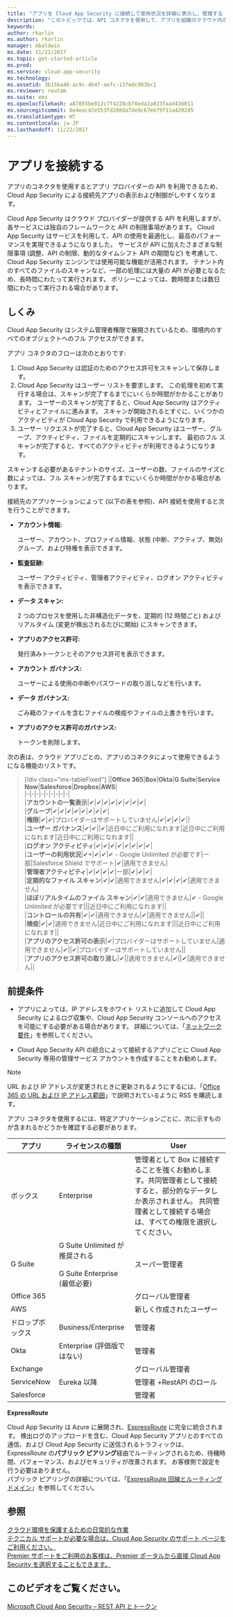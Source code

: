 ```yaml
---
title: "アプリを Cloud App Security に接続して使用状況を詳細に表示し、管理する | Microsoft Docs"
description: "このトピックでは、API コネクタを使用して、アプリを組織のクラウド内のアプリに接続するプロセスについて説明します。"
keywords: 
author: rkarlin
ms.author: rkarlin
manager: mbaldwin
ms.date: 11/22/2017
ms.topic: get-started-article
ms.prod: 
ms.service: cloud-app-security
ms.technology: 
ms.assetid: 3b15ba46-ac9c-4b4f-aefc-137edc903bc1
ms.reviewer: reutam
ms.suite: ems
ms.openlocfilehash: a87855be812c7f4228cb78eda2a023faad436011
ms.sourcegitcommit: 6e4eac42e553fd288da7de9c67eb79f11a420245
ms.translationtype: HT
ms.contentlocale: ja-JP
ms.lasthandoff: 11/22/2017
---
```

# <a name="connect-apps"></a>アプリを接続する 
アプリのコネクタを使用するとアプリ プロバイダーの API を利用できるため、Cloud App Security による接続先アプリの表示および制御がしやすくなります。  
  
Cloud App Security はクラウド プロバイダーが提供する API を利用しますが、各サービスには独自のフレームワークと API の制限事項があります。 Cloud App Security はサービスを利用して、API の使用を最適化し、最高のパフォーマンスを実現できるようになりました。 サービスが API に加えたさまざまな制限事項 (調整、API の制限、動的なタイムシフト API の期間など) を考慮して、Cloud App Security エンジンでは使用可能な機能が活用されます。 テナント内のすべてのファイルのスキャンなど、一部の処理には大量の API が必要となるため、長時間にわたって実行されます。 ポリシーによっては、数時間または数日間にわたって実行される場合があります。  
  
## <a name="how-it-works"></a>しくみ  
Cloud App Security はシステム管理者権限で展開されているため、環境内のすべてのオブジェクトへのフル アクセスができます。  
  
アプリ コネクタのフローは次のとおりです:
1. Cloud App Security は認証のためのアクセス許可をスキャンして保存します。
2.  Cloud App Security はユーザー リストを要求します。 この処理を初めて実行する場合は、スキャンが完了するまでにいくらか時間がかかることがあります。 ユーザーのスキャンが完了すると、Cloud App Security はアクティビティとファイルに進みます。 スキャンが開始されるとすぐに、いくつかのアクティビティが Cloud App Security で利用できるようになります。 
4. ユーザー リクエストが完了すると、Cloud App Security はユーザー、グループ、アクティビティ、ファイルを定期的にスキャンします。 最初のフル スキャンが完了すると、すべてのアクティビティが利用できるようになります。 
 
スキャンする必要があるテナントのサイズ、ユーザーの数、ファイルのサイズと数によっては、フル スキャンが完了するまでにいくらか時間がかかる場合があります。 
 
接続先のアプリケーションによって (以下の表を参照)、API 接続を使用すると次を行うことができます。  
  
-   **アカウント情報:**  
  
     ユーザー、アカウント、プロファイル情報、状態 (中断、アクティブ、無効) グループ、および特権を表示できます。  
  
-   **監査証跡:**  
  
     ユーザー アクティビティ、管理者アクティビティ、ログオン アクティビティを表示できます。  
  
-   **データ スキャン:**  
  
     2 つのプロセスを使用した非構造化データを、定期的 (12 時間ごと) およびリアルタイム (変更が検出されるたびに開始) にスキャンできます。  
  
-   **アプリのアクセス許可:**  
  
     発行済みトークンとそのアクセス許可を表示できます。  
  
-   **アカウント ガバナンス:**  
  
     ユーザーによる使用の中断やパスワードの取り消しなどを行います。  
  
-   **データ ガバナンス:**  
  
     ごみ箱のファイルを含むファイルの検疫やファイルの上書きを行います。  
  
-   **アプリのアクセス許可のガバナンス:**  
  
     トークンを削除します。  
  
次の表は、クラウド アプリごとの、アプリのコネクタによって使用できるようになる機能のリストです。  

> [!div class="mx-tableFixed"]
||**Office 365**|**Box**|**Okta**|**G Suite**|**Service Now**|**Salesforce**|**Dropbox**|**AWS**|  
|-|-|-|-|-|-|-|-|-|  
|**アカウントの一覧表示**|✔|✔|✔|✔|✔|✔|✔|✔|  
|**グループ**|✔|✔|✔|✔|✔|✔|✔|✔|  
|**権限**|✔|✔|プロバイダーはサポートしていません|✔|✔|✔|✔||  
|**ユーザー ガバナンス**|✔|✔||✔|近日中にご利用になれます|近日中にご利用になれます|近日中にご利用になれます||  
|**ログオン アクティビティ**|✔|✔|✔|✔|✔|✔|✔|✔|  
|**ユーザーの利用状況**|✔*|✔|✔|✔ - Google Unlimited が必要です|一部|Salesforce Shield でサポート|✔|適用できません|  
|**管理者アクティビティ**|✔|✔|✔|✔|一部|✔|✔|✔|  
|**定期的なファイル スキャン**|✔|✔|適用できません|✔|✔|✔|✔|適用できません|  
|**ほぼリアルタイムのファイル スキャン**|✔|✔|適用できません|✔ - Google Unlimited が必要です|||近日中にご利用になれます||  
|**コントロールの共有**|✔|✔|適用できません|✔|適用できません||✔||  
|**検疫**|✔|✔|適用できません|近日中にご利用になれます|||近日中にご利用になれます||  
|**アプリのアクセス許可の表示**|✔|プロバイダーはサポートしていません|適用できません|✔||✔|プロバイダーはサポートしていません||  
|**アプリのアクセス許可の取り消し**|✔||適用できません|✔||✔|適用できません||  
  
  
## <a name="prerequisites"></a>前提条件  

- アプリによっては、IP アドレスをホワイト リストに追加して Cloud App Security によるログ収集や、Cloud App Security コンソールへのアクセスを可能にする必要がある場合があります。 詳細については、「[ネットワーク要件](network-requirements.md)」を参照してください。

- Cloud App Security API の統合によって接続するアプリごとに Cloud App Security 専用の管理サービス アカウントを作成することをお勧めします。  
  
> [!NOTE]  
>  URL および IP アドレスが変更されときに更新されるようにするには、「[Office 365 の URL および IP アドレス範囲](https://support.office.com/article/Office-365-URLs-and-IP-address-ranges-8548a211-3fe7-47cb-abb1-355ea5aa88a2)」で説明されているように RSS を購読します。  
  
アプリ コネクタを使用するには、特定アプリケーションごとに、次に示すものが含まれるかどうかを確認する必要があります。  
  
|アプリ|ライセンスの種類|User|  
|---------|------------------|----------|  
|ボックス|Enterprise|管理者として Box に接続することを強くお勧めします。共同管理者として接続すると、部分的なデータしか表示されません。 共同管理者として接続する場合は、すべての権限を選択してください。|  
|G Suite|G Suite Unlimited が推奨される<br /><br /> G Suite Enterprise (最低必要)|スーパー管理者|  
|Office 365||グローバル管理者|  
|AWS||新しく作成されたユーザー|  
|ドロップボックス|Business/Enterprise|管理者|  
|Okta|Enterprise (評価版ではない)|管理者|  
|Exchange||グローバル管理者|  
|ServiceNow|Eureka 以降|管理者 +RestAPI のロール|  
|Salesforce||管理者|  
  

**ExpressRoute**  
  
Cloud App Security は Azure に展開され、[ExpressRoute](https://azure.microsoft.com/documentation/articles/expressroute-introduction/) に完全に統合されます。 検出ログのアップロードを含む、Cloud App Security アプリとのすべての通信、および Cloud App Security に送信されるトラフィックは、ExpressRoute の**パブリック ピアリング**経由でルーティングされるため、待機時間、パフォーマンス、およびセキュリティが改善されます。 お客様側で設定を行う必要はありません。  
パブリック ピアリングの詳細については、「[ExpressRoute 回線とルーティング ドメイン](https://azure.microsoft.com/documentation/articles/expressroute-circuit-peerings/)」を参照してください。  
  
## <a name="see-also"></a>参照  
[クラウド環境を保護するための日常的な作業](daily-activities-to-protect-your-cloud-environment.md)   
[テクニカル サポートが必要な場合は、Cloud App Security のサポート ページをご利用ください。](http://support.microsoft.com/oas/default.aspx?prid=16031)   
[Premier サポートをご利用のお客様は、Premier ポータルから直接 Cloud App Security を選択することもできます。](https://premier.microsoft.com/)  
  

## <a name="check-out-this-video"></a>このビデオをご覧ください。
[Microsoft Cloud App Security – REST API とトークン](https://channel9.msdn.com/Shows/Microsoft-Security/Microsoft-Cloud-App-Security--REST-APIs-and-Tokens)  
   